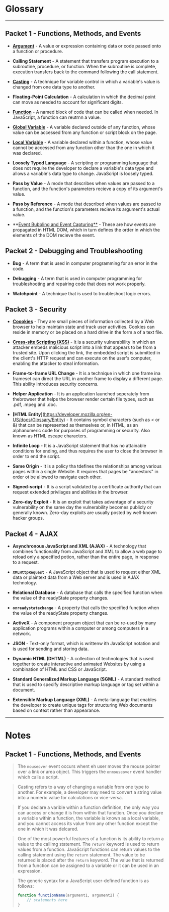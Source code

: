 # Glossary

-----

## Packet 1 - Functions, Methods, and Events

* **[Argument](https://developer.mozilla.org/en-US/docs/Glossary/Argument)** - A value or expression containing data or code passed onto a function or procedure.

* **Calling Statement** - A statement that transfers program execution to a subroutine, procedure, or function. When the subroutine is complete, execution transfers back to the command following the call statement.

* **[Casting](https://developer.mozilla.org/en-US/docs/Glossary/Type_Conversion)** - A technique for variable control in which a variable's value is changed from one data type to another.

* **Floating-Point Calculation** - A calculation in which the decimal point can move as needed to account for significant digits.

* **[Function](https://developer.mozilla.org/en-US/docs/Web/JavaScript/Guide/Functions)** - A named block of code that can be called when needed. In JavaScript, a function can reutrnn a value.

* **[Global Variable](https://developer.mozilla.org/en-US/docs/Glossary/Global_variable)** - A variable declared outside of any function, whose value can be accessed from any function or script block on the page.

* **[Local Variable](https://developer.mozilla.org/en-US/docs/Glossary/Local_variable)** - A variable declared within a function, whose value cannot be accessed from any function other than the one in which it was declared.

* **Loosely Typed Language** - A scripting or programming language that does not require the developer to declare a variable's data type and allows a variable's data type to change. JavaScript is loosely typed.

* **Pass by Value** - A mode that describes when values are passed to a function, and the function's parameters recieve a copy of its argument's value.

* **Pass by Reference** - A mode that described when values are passed to a function, and the function's parameters recieve its argument's actual value.

* **[Event Bubbling and Event Capturing**](https://developer.mozilla.org/en-US/docs/Learn/JavaScript/Building_blocks/Events#event_bubbling) - These are how events are propagated in HTML DOM, which in turn defines the order in which the elements of the DOM recieve the event.

## Packet 2 - Debugging and Troubleshooting

* **Bug** - A term that is used in computer programming for an error in the code.

* **Debugging** - A term that is used in computer programming for troubleshooting and repairing code that does not work properly.

* **Watchpoint** - A technique that is used to troubleshoot logic errors.

## Packet 3 - Security

* **[Coookies](https://developer.mozilla.org/en-US/docs/Web/HTTP/Cookies)** - They are small pieces of information collected by a Web browser to help maintain state and track user activities. Cookies can reside in memory or be placed on a hard drive in the form a of a text file.

* [**Cross-site Scripting (XSS)**](https://developer.mozilla.org/en-US/docs/Glossary/Cross-site_scripting) - It is a security vulnerablility in which an attacker embeds malicious script into a link that appears to be from a trusted site. Upon clicking the link, the embedded script is submitted in the client's HTTP request and can execute on the user's computer, enabling the attacker to steal information.

* **Frame-to-frame URL Change** - It is a technique in which one frame ina frameset can direct the URL in another frame to display a different page. This ability introduces security concerns.

* **Helper Application** - It is an application launched seperately from thebrowser that helps the browser render certain file types, such as .pdf, .mpeg and .doc.

* **[HTML Entity]**(https://developer.mozilla.org/en-US/docs/Glossary/Entity) - It contains symbol characters (such as < or &) that can be represented as themselves or, in HTML, as an alphanumeric code for purposes of programming or security. Also known as HTML escape characters.

* **Infinite Loop** - It is a JavaScript statement that has no attainable conditions for ending, and thus requires the user to close the browser in order to end the script.

* **Same Origin** - It is a policy tha tdefines the relationships among various pages within a single Website. It requires that pages be "ancestors" in order ot be allowed to navigate each other.

* **Signed-script** - It is a script validated by a certificate authority that can request extended privilages and abilities in the browser.

* **Zero-day Exploit** - It is an exploit that takes advantage of a security vulnerability on the same day the vulnerability becomes publicly or generally known. Zero-day exploits are usually posted by well-known hacker groups.

## Packet 4 - AJAX

* **Asynchronous JavaScript and XML (AJAX)** - A technology that combines functionality from JavaScript and XML to allow a web page to reload only a specified potion, rather than the entire page, in response to a request.

* **`XMLHttpRequest`** - A JavaScript object that is used to request either XML data or plaintext data from a Web server and is used in AJAX technology.

* **Relational Database** - A database that calls the specified function when the value of the readyState property changes.

* **`onreadystatechange`** - A property that calls the specified function when the value of the readyState property changes.

* **ActiveX** - A component program object that can be re-used by many application programs within a computer or among computers in a network.

* **JSON** - Text-only format, which is writtenw ith JavaScript notation and is used for sending and storing data.

* **Dynamic HTML (DHTML)** - A collection of technologies that is used together to create interactive and animated Websites by using a combination of HTML and CSS or JavaScript.

* **Standard Generalized Markup Language (SGML)** - A standard method that is used to specify descriptive markup language or tag set within a document.

* **Extensible Markup Language (XML)** - A meta-language that enables the developer to create unique tags for structuring Web documents based on context rather than appearance.

----

# Notes

## Packet 1 - Functions, Methods, and Events

> The `mouseover` event occurs whent eh user moves the mouse pointer over a link or area object. This triggers the `onmouseover` event handler which calls a script.

> Casting refers to a way of changing a variable from one type to another. For example, a developer may need to convert a string value into a numeric value for calculations or vice-versa.

> If you declare a varible within a function definition, the only way you can access or change it is from within that function. Once you declare a variable within a function, the variable is known as a local variable, and you cannot access its value from any other function except the one in which it was delcared.

> One of the most powerful features of a function is its ability to return a value to the callimg statement. The `return` keyword is used to return values from a function. JavaScript functions can return values to the calling statement using the `return` statement. The value to be returned is placed after the `return` keyword. The value that is returned from a function can be assigned to a variable or it can be used in an expression.

> The generic syntax for a JavaScript user-defined function is as follows: 
> 
> ```js
> function functionName(argument1, argument2) {
>     // statements here
> }
> ```

> 
